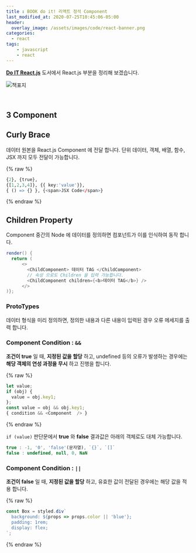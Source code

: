 ```yaml
---
title : BOOK do it! 리액트 정석 Component
last_modified_at: 2020-07-25T10:45:06-05:00
header:
  overlay_image: /assets/images/code/react-banner.png
categories:
  - react
tags: 
    - javascript
    - react
---
```


**[Do IT React.js](https://github.com/justinpark/justin-do-it-react)** 도서에서 React.js 부분을 정리해 보겠습니다.

![책표지](https://image.yes24.com/goods/87631428/M)

<br />

## 3 Component

## Curly Brace

데이터 원본을 React.js Component 에 전달 합니다. 단위 데이터, 객체, 배열, 함수, JSX 까지 모두 전달이 가능합니다. 

{% raw %}
```r
{2}, {true}, 
{[1,2,3,4]}, {{ key:'value'}},
{ () => {} }, {<span>JSX Code</span>}
```
{% endraw %}

## Children Property

Component 중간의 Node 에 데이터를 정의하면 컴포넌트가 이를 인식하여 동작 합니다.

```java
render() {
  return (
      <>
        <ChildComponent> 데이터 TAG </ChildComponent>
        // 속성 으로도 Children 을 입력 가능합니다.
        <ChildComponent children={<b>데이터 TAG</b>} />
      </>
)};
```

### ProtoTypes

데이터 형식을 미리 정의하면, 정의한 내용과 다른 내용이 입력된 경우 오류 메세지를 출력 합니다.

### Component Condition : `&&`

**조건이 true** 일 때, **지정된 값을 할당** 하고, undefined 등의 오류가 발생하는 경우에는 **해당 객체의 연성 과정을 무시** 하고 진행을 합니다.

{% raw %}
```javascript
let value;
if (obj) {
  value = obj.key1;
};
const value = obj && obj.key1;
{ condition && <Component  /> }
```
{% endraw %}

`if (value)` 판단문에서 **true** 와 **false** 결과값은 아래의 객체로도 대체 가능합니다.

```javascript
true : -1, '0', 'false'(문자열), `{}`, `[]`
false : undefined, null, 0, NaN
```

### Component Condition : `||`

**조건이 false** 일 때, **지정된 값을 할당** 하고, 유효한 값이 전달된 경우에는 해당 값을 적용 합니다.

{% raw %}
```javascript
const Box = styled.div`
  background: ${props => props.color || 'blue'};
  padding: 1rem;
  display: flex;
`;
```
{% endraw %}
